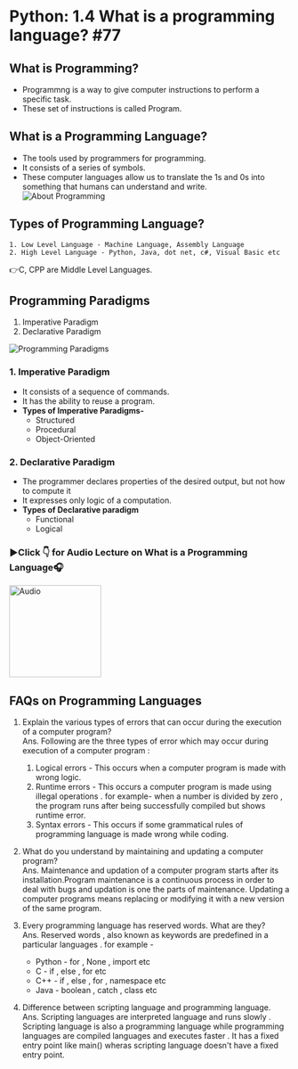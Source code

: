 # Python: 1.4 What is a programming language? #77

## **What is Programming?**
- Programmng is a way to give computer instructions to perform a specific task.
- These set of instructions is called Program.
## **What is a Programming Language?**
- The tools used by programmers for programming.
- It consists of a series of symbols.
- These computer languages allow us to translate the 1s and 0s into something that humans can understand and write. 
![About Programming](https://upload.wikimedia.org/wikipedia/commons/2/2d/Programming_language.png)
## **Types of Programming Language?**
    1. Low Level Language - Machine Language, Assembly Language
    2. High Level Language - Python, Java, dot net, c#, Visual Basic etc
:point_right:C, CPP are Middle Level Languages.
## **Programming Paradigms**
1. Imperative Paradigm
2. Declarative Paradigm

![Programming Paradigms](https://image.slidesharecdn.com/programmingparadigms-120517103615-phpapp02/95/programming-paradigms-1-728.jpg?cb=1337681177)
### **1. Imperative Paradigm**
- It consists of a sequence of commands.
- It has the ability to reuse a program.
- **Types of Imperative Paradigms-**
  - Structured
  - Procedural
  - Object-Oriented
### **2. Declarative Paradigm**
- The programmer declares properties of the desired output, but not how to compute it
- It expresses only logic of a computation.
- **Types of Declarative paradigm**
    - Functional
    - Logical
### :arrow_forward:Click 👇 for Audio Lecture on What is a Programming Language:headphones: 
[<img src="https://png.pngtree.com/png-vector/20190307/ourlarge/pngtree-vector-programming-icon-png-image_780637.jpg" alt="Audio" width="165"/>](https://drive.google.com/file/d/1oPA21ydmEPGWjhxRICzG6ys3c8pvrIqu/view?usp=sharing)


## FAQs on Programming Languages
1. Explain the various types of errors that can occur during the execution of a computer program?\
Ans. Following are the three types of error which may occur during execution of a computer program :
     1. Logical errors - This occurs when a computer program is made with wrong logic.
     2. Runtime errors - This occurs a computer program is made using illegal operations . for example- when a number is divided by zero , the program runs after being                                    successfully compiled but shows runtime error.
     3. Syntax errors -  This occurs if some grammatical rules of programming language is made wrong while coding.
     
     
2. What do you understand by maintaining and updating a computer program?\
Ans. Maintenance and updation of a computer program starts after its installation.Program maintenance is a continuous process in order to deal with bugs and updation is one the parts of maintenance. Updating a computer programs means replacing or modifying it with a new version of the same program.


3. Every programming language has reserved words. What are they?\
Ans. Reserved words , also known as keywords are predefined in a particular languages . 
for example - 
    * Python - for , None , import etc
    * C - if , else , for etc
    * C++ - if , else , for , namespace etc
    * Java - boolean , catch , class etc

4. Difference between scripting language and programming language.\
Ans. Scripting languages are interpreted language and runs slowly . Scripting language is also a programming language while programming languages are compiled languages and executes faster . It has a fixed entry point like main() wheras scripting language doesn't have a fixed entry point.


